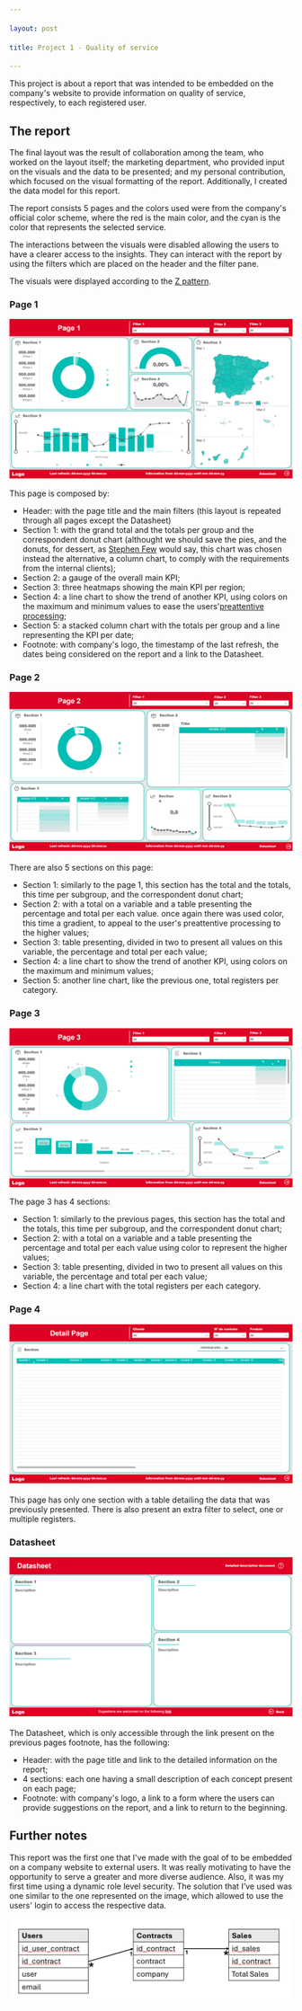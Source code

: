 ```yaml
---

layout: post

title: Project 1 - Quality of service

---
```



This project is about a report that was intended to be embedded on the company's website to provide information on quality of service, respectively, to each registered user. 

## The report

The final layout was the result of collaboration among the team, who worked on the layout itself; the marketing department, who provided input on the visuals and the data to be presented; and my personal contribution, which focused on the visual formatting of the report. Additionally, I created the data model for this report.

The report consists 5 pages and the colors used were from the company's official color scheme, where the red is the main color, and the cyan is the color that represents the selected service. 

The interactions between the visuals were disabled allowing the users to have a clearer access to the insights. They can interact with the report by using the filters which are placed on the header and the filter pane.

The visuals were displayed according to the [Z pattern](https://yingdesign.medium.com/be-a-designer-who-can-also-help-with-writing-copy-2f4ea02a5646).

### Page 1

![Page 1](/public/images/p1_1.png)

This page is composed by:

- Header: with the page title and the main filters (this layout is repeated through all pages except the Datasheet)
- Section 1: with the grand total and the totals per group and the correspondent donut chart (althought we should save the pies, and the donuts, for dessert, as [Stephen Few](https://www.perceptualedge.com/articles/visual_business_intelligence/save_the_pies_for_dessert.pdf) would say, this chart was chosen instead the alternative, a column chart, to comply with the requirements from the internal clients);
- Section 2: a gauge of the overall main KPI;
- Section 3: three heatmaps showing the main KPI per region;
- Section 4: a line chart to show the trend of another KPI, using colors on the maximum and minimum values to ease the users'[preattentive processing](https://datascience.aero/brain-data-visualization/);
- Section 5: a stacked column chart with the totals per group and a line representing the KPI per date; 
- Footnote: with company's logo, the timestamp of the last refresh, the dates being considered on the report and a link to the Datasheet.

### Page 2

![Page 2](/public/images/p1_2.png)

There are also 5 sections on this page:

- Section 1: similarly to the page 1, this section has the total and the totals, this time per subgroup, and the correspondent donut chart;
- Section 2: with a total on a variable and a table presenting the percentage and total per each value. once again there was used color, this time a gradient, to appeal to the user's preattentive processing to the higher values;
- Section 3: table presenting, divided in two to present all values on this variable, the percentage and total per each value;
- Section 4: a line chart to show the trend of another KPI, using colors on the maximum and minimum values;
- Section 5: another line chart, like the previous one, total registers per category.

### Page 3

![Page 3](/public/images/p1_3.png)

The page 3 has 4 sections:

- Section 1: similarly to the previous pages, this section has the total and the totals, this time per subgroup, and the correspondent donut chart;
- Section 2: with a total on a variable and a table presenting the percentage and total per each value using color to represent the higher values;
- Section 3: table presenting, divided in two to present all values on this variable, the percentage and total per each value;
- Section 4: a line chart with the total registers per each category.

### Page 4

![Page 4](/public/images/p1_4.png)

This page has only one section with a table detailing the data that was previously presented. There is also present an extra filter to select, one or multiple registers.

### Datasheet

![Datasheet](/public/images/p1_5.png)

The Datasheet, which is only accessible through the link present on the previous pages footnote, has the following:

- Header: with the page title and link to the detailed information on the report;
- 4 sections: each one having a small description of each concept present on each page;
- Footnote: with company's logo, a link to a form where the users can provide suggestions on the report, and a link to return to the beginning.


## Further notes

This report was the first one that I've made with the goal of to be embedded on a company website to external users. It was really motivating to have the opportunity to serve a greater and more diverse audience.
Also, it was my first time using a dynamic role level security. The solution that I’ve used was one similar to the one represented on the image, which allowed to use the users' login to access the respective data.

![RLS](/public/images/p1_rls.png)


